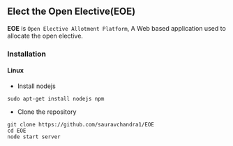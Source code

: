 ##  Elect the Open Elective(EOE)
**EOE** is `Open Elective Allotment Platform`, A Web based application used to allocate the open elective.

### Installation

#### Linux

- Install nodejs
```
sudo apt-get install nodejs npm

```

- Clone the repository
```
git clone https://github.com/sauravchandra1/EOE
cd EOE
node start server
```
